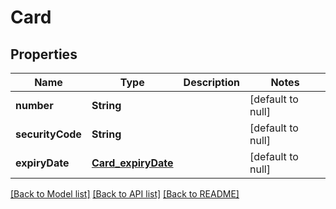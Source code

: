 # Card

## Properties

| Name             | Type                                      | Description | Notes             |
|------------------|-------------------------------------------|-------------|-------------------|
| **number**       | **String**                                |             | [default to null] |
| **securityCode** | **String**                                |             | [default to null] |
| **expiryDate**   | [**Card_expiryDate**](Card_expiryDate.md) |             | [default to null] |

[[Back to Model list]](../../README.md#documentation-for-models) [[Back to API list]](../../README.md#documentation-for-api-endpoints) [[Back to README]](../../README.md)

